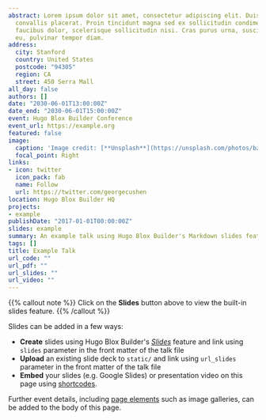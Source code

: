 ```yaml
---
abstract: Lorem ipsum dolor sit amet, consectetur adipiscing elit. Duis posuere tellusac
  convallis placerat. Proin tincidunt magna sed ex sollicitudin condimentum. Sed ac
  faucibus dolor, scelerisque sollicitudin nisi. Cras purus urna, suscipit quis sapien
  eu, pulvinar tempor diam.
address:
  city: Stanford
  country: United States
  postcode: "94305"
  region: CA
  street: 450 Serra Mall
all_day: false
authors: []
date: "2030-06-01T13:00:00Z"
date_end: "2030-06-01T15:00:00Z"
event: Hugo Blox Builder Conference
event_url: https://example.org
featured: false
image:
  caption: 'Image credit: [**Unsplash**](https://unsplash.com/photos/bzdhc5b3Bxs)'
  focal_point: Right
links:
- icon: twitter
  icon_pack: fab
  name: Follow
  url: https://twitter.com/georgecushen
location: Hugo Blox Builder HQ
projects:
- example
publishDate: "2017-01-01T00:00:00Z"
slides: example
summary: An example talk using Hugo Blox Builder's Markdown slides feature.
tags: []
title: Example Talk
url_code: ""
url_pdf: ""
url_slides: ""
url_video: ""
---
```


{{% callout note %}} Click on the **Slides** button above to view the built-in slides feature. {{% /callout %}}

Slides can be added in a few ways:

-   **Create** slides using Hugo Blox Builder's [*Slides*](https://docs.hugoblox.com/reference/content-types/) feature and link using `slides` parameter in the front matter of the talk file
-   **Upload** an existing slide deck to `static/` and link using `url_slides` parameter in the front matter of the talk file
-   **Embed** your slides (e.g. Google Slides) or presentation video on this page using [shortcodes](https://docs.hugoblox.com/reference/markdown/).

Further event details, including [page elements](https://docs.hugoblox.com/reference/markdown/) such as image galleries, can be added to the body of this page.
